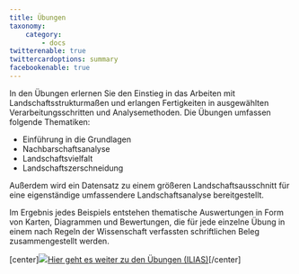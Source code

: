 ```yaml
---
title: Übungen
taxonomy:
    category:
        - docs
twitterenable: true
twittercardoptions: summary
facebookenable: true
---
```


In den Übungen erlernen Sie den Einstieg in das Arbeiten mit Landschaftsstrukturmaßen und erlangen Fertigkeiten in ausgewählten Verarbeitungsschritten und Analysemethoden. Die Übungen umfassen folgende Thematiken:

* Einführung in die Grundlagen
* Nachbarschaftsanalyse
* Landschaftsvielfalt
* Landschaftszerschneidung

Außerdem wird ein Datensatz zu einem größeren Landschaftsausschnitt für eine eigenständige umfassendere Landschaftsanalyse bereitgestellt.


Im Ergebnis jedes Beispiels entstehen thematische Auswertungen in Form von Karten, Diagrammen und Bewertungen, die für jede einzelne Übung in einem nach Regeln der Wissenschaft verfassten schriftlichen Beleg zusammengestellt werden.

[center]<a href="https://ilias.opengeoedu.de/ilias/goto_opengeoedu_crs_454.html" markdown="1" target="_blank">![](/images/exercise.png?resize=200)Hier geht es weiter zu den Übungen (ILIAS)</a>[/center]
